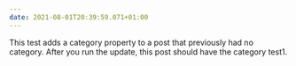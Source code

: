 ```yaml
---
date: 2021-08-01T20:39:59.071+01:00
---
```

This test adds a category property to a post that previously had no category. After you run the update, this post should have the category test1.

